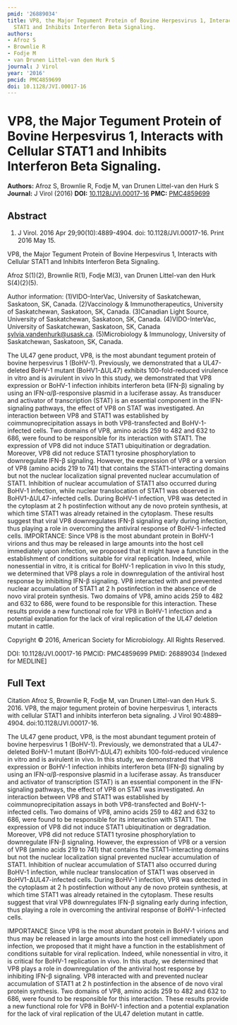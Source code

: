 ```yaml
---
pmid: '26889034'
title: VP8, the Major Tegument Protein of Bovine Herpesvirus 1, Interacts with Cellular
  STAT1 and Inhibits Interferon Beta Signaling.
authors:
- Afroz S
- Brownlie R
- Fodje M
- van Drunen Littel-van den Hurk S
journal: J Virol
year: '2016'
pmcid: PMC4859699
doi: 10.1128/JVI.00017-16
---
```


# VP8, the Major Tegument Protein of Bovine Herpesvirus 1, Interacts with Cellular STAT1 and Inhibits Interferon Beta Signaling.
**Authors:** Afroz S, Brownlie R, Fodje M, van Drunen Littel-van den Hurk S
**Journal:** J Virol (2016)
**DOI:** [10.1128/JVI.00017-16](https://doi.org/10.1128/JVI.00017-16)
**PMC:** [PMC4859699](https://www.ncbi.nlm.nih.gov/pmc/articles/PMC4859699/)

## Abstract

1. J Virol. 2016 Apr 29;90(10):4889-4904. doi: 10.1128/JVI.00017-16. Print 2016
May  15.

VP8, the Major Tegument Protein of Bovine Herpesvirus 1, Interacts with Cellular 
STAT1 and Inhibits Interferon Beta Signaling.

Afroz S(1)(2), Brownlie R(1), Fodje M(3), van Drunen Littel-van den Hurk 
S(4)(2)(5).

Author information:
(1)VIDO-InterVac, University of Saskatchewan, Saskatoon, SK, Canada.
(2)Vaccinology & Immunotherapeutics, University of Saskatchewan, Saskatoon, SK, 
Canada.
(3)Canadian Light Source, University of Saskatchewan, Saskatoon, SK, Canada.
(4)VIDO-InterVac, University of Saskatchewan, Saskatoon, SK, Canada 
sylvia.vandenhurk@usask.ca.
(5)Microbiology & Immunology, University of Saskatchewan, Saskatoon, SK, Canada.

The UL47 gene product, VP8, is the most abundant tegument protein of bovine 
herpesvirus 1 (BoHV-1). Previously, we demonstrated that a UL47-deleted BoHV-1 
mutant (BoHV1-ΔUL47) exhibits 100-fold-reduced virulence in vitro and is 
avirulent in vivo In this study, we demonstrated that VP8 expression or BoHV-1 
infection inhibits interferon beta (IFN-β) signaling by using an 
IFN-α/β-responsive plasmid in a luciferase assay. As transducer and activator of 
transcription (STAT) is an essential component in the IFN-signaling pathways, 
the effect of VP8 on STAT was investigated. An interaction between VP8 and STAT1 
was established by coimmunoprecipitation assays in both VP8-transfected and 
BoHV-1-infected cells. Two domains of VP8, amino acids 259 to 482 and 632 to 
686, were found to be responsible for its interaction with STAT1. The expression 
of VP8 did not induce STAT1 ubiquitination or degradation. Moreover, VP8 did not 
reduce STAT1 tyrosine phosphorylation to downregulate IFN-β signaling. However, 
the expression of VP8 or a version of VP8 (amino acids 219 to 741) that contains 
the STAT1-interacting domains but not the nuclear localization signal prevented 
nuclear accumulation of STAT1. Inhibition of nuclear accumulation of STAT1 also 
occurred during BoHV-1 infection, while nuclear translocation of STAT1 was 
observed in BoHV1-ΔUL47-infected cells. During BoHV-1 infection, VP8 was 
detected in the cytoplasm at 2 h postinfection without any de novo protein 
synthesis, at which time STAT1 was already retained in the cytoplasm. These 
results suggest that viral VP8 downregulates IFN-β signaling early during 
infection, thus playing a role in overcoming the antiviral response of 
BoHV-1-infected cells.
IMPORTANCE: Since VP8 is the most abundant protein in BoHV-1 virions and thus 
may be released in large amounts into the host cell immediately upon infection, 
we proposed that it might have a function in the establishment of conditions 
suitable for viral replication. Indeed, while nonessential in vitro, it is 
critical for BoHV-1 replication in vivo In this study, we determined that VP8 
plays a role in downregulation of the antiviral host response by inhibiting 
IFN-β signaling. VP8 interacted with and prevented nuclear accumulation of STAT1 
at 2 h postinfection in the absence of de novo viral protein synthesis. Two 
domains of VP8, amino acids 259 to 482 and 632 to 686, were found to be 
responsible for this interaction. These results provide a new functional role 
for VP8 in BoHV-1 infection and a potential explanation for the lack of viral 
replication of the UL47 deletion mutant in cattle.

Copyright © 2016, American Society for Microbiology. All Rights Reserved.

DOI: 10.1128/JVI.00017-16
PMCID: PMC4859699
PMID: 26889034 [Indexed for MEDLINE]

## Full Text

Citation Afroz S, Brownlie R, Fodje M, van Drunen Littel-van den Hurk S. 2016. VP8, the major tegument protein of bovine herpesvirus 1, interacts with cellular STAT1 and inhibits interferon beta signaling. J Virol 90:4889–4904. doi:10.1128/JVI.00017-16.

The UL47 gene product, VP8, is the most abundant tegument protein of bovine herpesvirus 1 (BoHV-1). Previously, we demonstrated that a UL47-deleted BoHV-1 mutant (BoHV1-ΔUL47) exhibits 100-fold-reduced virulence in vitro and is avirulent in vivo. In this study, we demonstrated that VP8 expression or BoHV-1 infection inhibits interferon beta (IFN-β) signaling by using an IFN-α/β-responsive plasmid in a luciferase assay. As transducer and activator of transcription (STAT) is an essential component in the IFN-signaling pathways, the effect of VP8 on STAT was investigated. An interaction between VP8 and STAT1 was established by coimmunoprecipitation assays in both VP8-transfected and BoHV-1-infected cells. Two domains of VP8, amino acids 259 to 482 and 632 to 686, were found to be responsible for its interaction with STAT1. The expression of VP8 did not induce STAT1 ubiquitination or degradation. Moreover, VP8 did not reduce STAT1 tyrosine phosphorylation to downregulate IFN-β signaling. However, the expression of VP8 or a version of VP8 (amino acids 219 to 741) that contains the STAT1-interacting domains but not the nuclear localization signal prevented nuclear accumulation of STAT1. Inhibition of nuclear accumulation of STAT1 also occurred during BoHV-1 infection, while nuclear translocation of STAT1 was observed in BoHV1-ΔUL47-infected cells. During BoHV-1 infection, VP8 was detected in the cytoplasm at 2 h postinfection without any de novo protein synthesis, at which time STAT1 was already retained in the cytoplasm. These results suggest that viral VP8 downregulates IFN-β signaling early during infection, thus playing a role in overcoming the antiviral response of BoHV-1-infected cells.

IMPORTANCE Since VP8 is the most abundant protein in BoHV-1 virions and thus may be released in large amounts into the host cell immediately upon infection, we proposed that it might have a function in the establishment of conditions suitable for viral replication. Indeed, while nonessential in vitro, it is critical for BoHV-1 replication in vivo. In this study, we determined that VP8 plays a role in downregulation of the antiviral host response by inhibiting IFN-β signaling. VP8 interacted with and prevented nuclear accumulation of STAT1 at 2 h postinfection in the absence of de novo viral protein synthesis. Two domains of VP8, amino acids 259 to 482 and 632 to 686, were found to be responsible for this interaction. These results provide a new functional role for VP8 in BoHV-1 infection and a potential explanation for the lack of viral replication of the UL47 deletion mutant in cattle.
